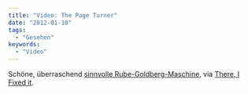 ```yaml
---
title: "Video: The Page Turner"
date: "2012-01-10"
tags:
  - "Gesehen"
keywords:
  - "Video"
---
```


Schöne, überraschend [sinnvolle Rube-Goldberg-Maschine](https://www.youtube.com/watch?v=GOMIBdM6N7Q), via [There, I Fixed it](http://thereifixedit.failblog.org/2012/01/09/white-trash-repairs-modern-day-rube-goldberg/).
